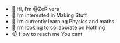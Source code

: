 - 👋 Hi, I’m @ZeRivera
- 👀 I’m interested in Making Stuff
- 🌱 I’m currently learning Physics and maths
- 💞️ I’m looking to collaborate on Nothing
- 📫 How to reach me You cant

<!---
ZeRivera/ZeRivera is a ✨ special ✨ repository because its `README.md` (this file) appears on your GitHub profile.
You can click the Preview link to take a look at your changes.
--->

